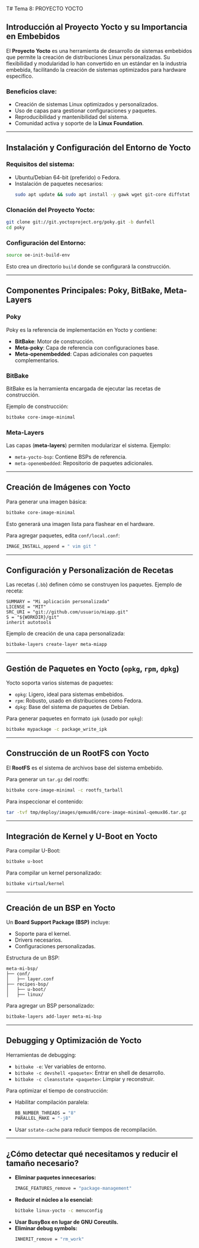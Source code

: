 T# Tema 8: PROYECTO YOCTO

## Introducción al Proyecto Yocto y su Importancia en Embebidos

El **Proyecto Yocto** es una herramienta de desarrollo de sistemas embebidos que permite la creación de distribuciones Linux personalizadas. Su flexibilidad y modularidad lo han convertido en un estándar en la industria embebida, facilitando la creación de sistemas optimizados para hardware específico.

### Beneficios clave:
- Creación de sistemas Linux optimizados y personalizados.
- Uso de capas para gestionar configuraciones y paquetes.
- Reproducibilidad y mantenibilidad del sistema.
- Comunidad activa y soporte de la **Linux Foundation**.

---

## Instalación y Configuración del Entorno de Yocto

### Requisitos del sistema:
- Ubuntu/Debian 64-bit (preferido) o Fedora.
- Instalación de paquetes necesarios:
  ```bash
  sudo apt update && sudo apt install -y gawk wget git-core diffstat unzip texinfo gcc-multilib build-essential chrpath socat cpio python3 python3-pip python3-pexpect xz-utils debianutils iputils-ping
  ```

### Clonación del Proyecto Yocto:
```bash
git clone git://git.yoctoproject.org/poky.git -b dunfell
cd poky
```

### Configuración del Entorno:
```bash
source oe-init-build-env
```
Esto crea un directorio `build` donde se configurará la construcción.

---

## Componentes Principales: Poky, BitBake, Meta-Layers

### **Poky**
Poky es la referencia de implementación en Yocto y contiene:
- **BitBake**: Motor de construcción.
- **Meta-poky**: Capa de referencia con configuraciones base.
- **Meta-openembedded**: Capas adicionales con paquetes complementarios.

### **BitBake**
BitBake es la herramienta encargada de ejecutar las recetas de construcción.

Ejemplo de construcción:
```bash
bitbake core-image-minimal
```

### **Meta-Layers**
Las capas (**meta-layers**) permiten modularizar el sistema. Ejemplo:
- `meta-yocto-bsp`: Contiene BSPs de referencia.
- `meta-openembedded`: Repositorio de paquetes adicionales.

---

## Creación de Imágenes con Yocto

Para generar una imagen básica:
```bash
bitbake core-image-minimal
```
Esto generará una imagen lista para flashear en el hardware.

Para agregar paquetes, edita `conf/local.conf`:
```bash
IMAGE_INSTALL_append = " vim git "
```

---

## Configuración y Personalización de Recetas

Las recetas (`.bb`) definen cómo se construyen los paquetes.
Ejemplo de receta:
```bitbake
SUMMARY = "Mi aplicación personalizada"
LICENSE = "MIT"
SRC_URI = "git://github.com/usuario/miapp.git"
S = "${WORKDIR}/git"
inherit autotools
```

Ejemplo de creación de una capa personalizada:
```bash
bitbake-layers create-layer meta-miapp
```

---

## Gestión de Paquetes en Yocto (`opkg`, `rpm`, `dpkg`)

Yocto soporta varios sistemas de paquetes:
- `opkg`: Ligero, ideal para sistemas embebidos.
- `rpm`: Robusto, usado en distribuciones como Fedora.
- `dpkg`: Base del sistema de paquetes de Debian.

Para generar paquetes en formato `ipk` (usado por `opkg`):
```bash
bitbake mypackage -c package_write_ipk
```

---

## Construcción de un RootFS con Yocto

El **RootFS** es el sistema de archivos base del sistema embebido.

Para generar un `tar.gz` del rootfs:
```bash
bitbake core-image-minimal -c rootfs_tarball
```
Para inspeccionar el contenido:
```bash
tar -tvf tmp/deploy/images/qemux86/core-image-minimal-qemux86.tar.gz
```

---

## Integración de Kernel y U-Boot en Yocto

Para compilar U-Boot:
```bash
bitbake u-boot
```
Para compilar un kernel personalizado:
```bash
bitbake virtual/kernel
```

---

## Creación de un BSP en Yocto

Un **Board Support Package (BSP)** incluye:
- Soporte para el kernel.
- Drivers necesarios.
- Configuraciones personalizadas.

Estructura de un BSP:
```
meta-mi-bsp/
├── conf/
│   ├── layer.conf
├── recipes-bsp/
│   ├── u-boot/
│   ├── linux/
```

Para agregar un BSP personalizado:
```bash
bitbake-layers add-layer meta-mi-bsp
```

---

## Debugging y Optimización de Yocto

Herramientas de debugging:
- `bitbake -e`: Ver variables de entorno.
- `bitbake -c devshell <paquete>`: Entrar en shell de desarrollo.
- `bitbake -c cleansstate <paquete>`: Limpiar y reconstruir.

Para optimizar el tiempo de construcción:
- Habilitar compilación paralela:
  ```bash
  BB_NUMBER_THREADS = "8"
  PARALLEL_MAKE = "-j8"
  ```
- Usar `sstate-cache` para reducir tiempos de recompilación.

---

## ¿Cómo detectar qué necesitamos y reducir el tamaño necesario?

- **Eliminar paquetes innecesarios:**
  ```bash
  IMAGE_FEATURES_remove = "package-management"
  ```
- **Reducir el núcleo a lo esencial:**
  ```bash
  bitbake linux-yocto -c menuconfig
  ```
- **Usar BusyBox en lugar de GNU Coreutils.**
- **Eliminar debug symbols:**
  ```bash
  INHERIT_remove = "rm_work"
  ```

